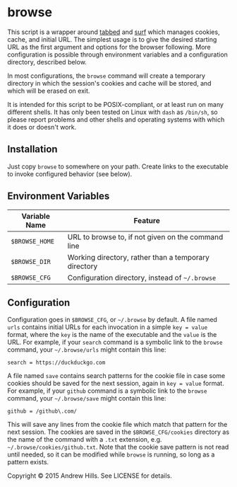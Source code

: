 # browse

This script is a wrapper around [tabbed](http://tools.suckless.org/tabbed/) and
[surf](http://surf.suckless.org/) which manages cookies, cache, and initial
URL. The simplest usage is to give the desired starting URL as the first
argument and options for the browser following. More configuration is possible
through environment variables and a configuration directory, described below.

In most configurations, the `browse` command will create a temporary directory
in which the session's cookies and cache will be stored, and which will be
erased on exit.

It is intended for this script to be POSIX-compliant, or at least run on many
different shells. It has only been tested on Linux with `dash` as `/bin/sh`, so
please report problems and other shells and operating systems with which it
does or doesn't work.

## Installation

Just copy `browse` to somewhere on your path. Create links to the executable to
invoke configured behavior (see below).

## Environment Variables

| Variable Name  | Feature                                              |
| -------------- | ---------------------------------------------------- |
| `$BROWSE_HOME` | URL to browse to, if not given on the command line   |
| `$BROWSE_DIR`  | Working directory, rather than a temporary directory |
| `$BROWSE_CFG`  | Configuration directory, instead of `~/.browse`      |

## Configuration

Configuration goes in `$BROWSE_CFG`, or `~/.browse` by default. A file named
`urls` contains initial URLs for each invocation in a simple `key = value`
format, where the `key` is the name of the executable and the `value` is the
URL. For example, if your `search` command is a symbolic link to the `browse`
command, your `~/.browse/urls` might contain this line:
```
search = https://duckduckgo.com
```
A file named `save` contains search patterns for the cookie file in case some
cookies should be saved for the next session, again in `key = value` format.
For example, if your `github` command is a symbolic link to the `browse`
command, your `~/.browse/save` might contain this line:
```
github = /github\.com/
```
This will save any lines from the cookie file which match that pattern for the
next session. The cookies are saved in the `$BROWSE_CFG/cookies` directory as
the name of the command with a `.txt` extension, e.g.
`~/.browse/cookies/github.txt`. Note that the cookie save pattern is not read
until needed, so it can be modified while `browse` is running, so long as a
pattern exists.

Copyright © 2015 Andrew Hills. See LICENSE for details.
